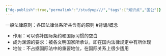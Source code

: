 ```yaml
---
{"dg-publish":true,"permalink":"/studyup///","tags":["知识点","国公"]}
---
```


一般法律原则：各国法律体系所共含有的原则 #背诵/概念 
- 作用：可以弥补国际条约和国际习惯的空白
- 成为渊源的要求：被各文明国家所承认，即在国内法律规定中有所体现
- 地位：不占据国际法中的重要地位，在国际关系上很少适用

